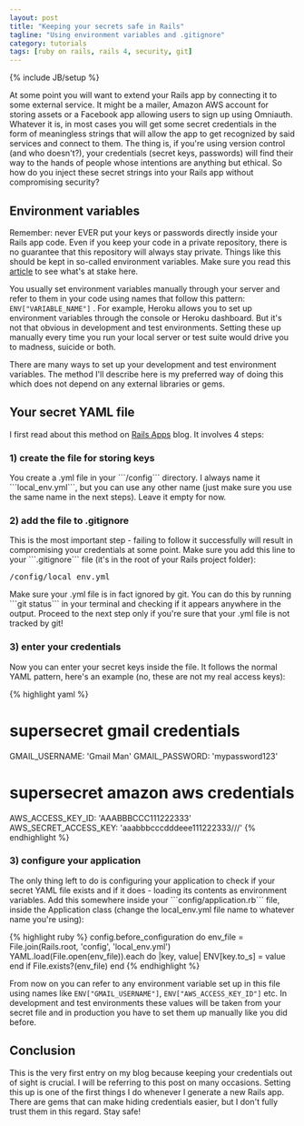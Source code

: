 ```yaml
---
layout: post
title: "Keeping your secrets safe in Rails"
tagline: "Using environment variables and .gitignore"
category: tutorials
tags: [ruby on rails, rails 4, security, git]
---
```

{% include JB/setup %}

At some point you will want to extend your Rails app by connecting it to some
external service. It might be a mailer, Amazon AWS account for storing assets or
a Facebook app allowing users to sign up using Omniauth. Whatever it is, in most
cases you will get some secret credentials in the form of meaningless strings
that will allow the app to get recognized by said services and connect
to them. The thing is, if you're using version control (and who doesn't?), your
credentials (secret keys, passwords) will find their way to the hands of people
whose intentions are anything but ethical. So how do you inject these secret
strings into your Rails app without compromising security?
<!--break-->

<h2>Environment variables</h2>

Remember: never EVER put your keys or passwords directly inside
your Rails app code. Even if you keep your code in a private repository, there
is no guarantee that this repository will always stay private. Things like this
should be kept in so-called environment variables. Make sure you read this
<a href="http://www.devfactor.net/2014/12/30/2375-amazon-mistake/">article</a>
to see what's at stake here.

You usually set environment variables manually through your server and refer to
them in your code using names that follow this pattern:
```ENV["VARIABLE_NAME"]```
. For example, Heroku allows you to set up environment variables through the
console or Heroku dashboard. But it's not that obvious in development and test
environments. Setting these up manually every time you run your local server or
test suite would drive you to madness, suicide or both.

There are many ways to set up your development and test environment variables.
The method I'll describe here is my preferred way of doing this which does not
depend on any external libraries or gems.

<h2>Your secret YAML file</h2>

I first read about this method on
<a href="http://blog.railsapps.org/">Rails Apps</a> blog. It involves 4 steps:

<h3>1) create the file for storing keys</h3>
You create a .yml file in your ```/config``` directory. I always name it
```local_env.yml```, but you can use any other name (just make sure you use the
same name in the next steps). Leave it empty for now.

<h3>2) add the file to .gitignore</h3>
This is the most important step - failing to follow it successfully will result
in compromising your credentials at some point. Make sure you add this line to
your ```.gitignore``` file (it's in the root of your Rails project folder):
<pre>/config/local_env.yml</pre>
Make sure your .yml file is in fact ignored by git. You can do this by running
```git status``` in your terminal and checking if it appears anywhere in the
output. Proceed to the next step only if you're sure that your .yml file is not
tracked by git!

<h3>3) enter your credentials</h3>
Now you can enter your secret keys inside the file. It follows the normal YAML
pattern, here's an example (no, these are not my real access keys):

{% highlight yaml %}
# supersecret gmail credentials
GMAIL_USERNAME: 'Gmail Man'
GMAIL_PASSWORD: 'mypassword123'

# supersecret amazon aws credentials
AWS_ACCESS_KEY_ID: 'AAABBBCCC111222333'
AWS_SECRET_ACCESS_KEY: 'aaabbbcccdddeee111222333///'
{% endhighlight %}

<h3>3) configure your application</h3>
The only thing left to do is configuring your application to check if your
secret YAML file exists and if it does - loading its contents as environment
variables. Add this somewhere inside your ```config/application.rb``` file,
inside the Application class (change the local_env.yml file name to whatever
name you're using):

{% highlight ruby %}
config.before_configuration do
  env_file = File.join(Rails.root, 'config', 'local_env.yml')
  YAML.load(File.open(env_file)).each do |key, value|
    ENV[key.to_s] = value
  end if File.exists?(env_file)
end
{% endhighlight %}

From now on you can refer to any environment variable set up in this file using
names like ```ENV["GMAIL_USERNAME"]```, ```ENV["AWS_ACCESS_KEY_ID"]``` etc. In
development and test environments these values will be taken from your secret
file and in production you have to set them up manually like you did before.

<h2>Conclusion</h2>
This is the very first entry on my blog because keeping your credentials out of
sight is crucial. I will be referring to this post on many occasions. Setting
this up is one of the first things I do whenever I generate a new Rails app.
There are gems that can make hiding credentials easier, but I don't fully trust
them in this regard. Stay safe!
